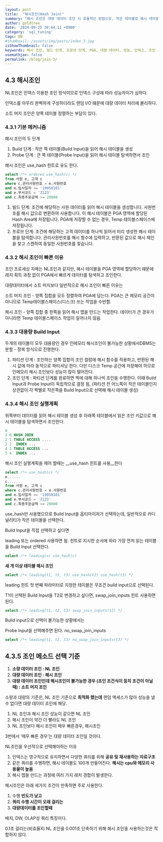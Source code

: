 ```yaml
---
layout: post
title:  "해시조인(Hash Join)"
summary: "해시 조인은 대량 데이터 조인 시 효율적인 방법으로, 작은 테이블로 해시 테이블을 만들고 큰 테이블을 탐색하여 조인한다."
author: goldtree
date: '2024-09-25 20:44:11 +0900'
category: 'sql_tuning'
tags: DB
#thumbnail: /assets/img/posts/index_3.jpg
isShowThumbnail: false
keywords: 해시 조인, 빌드 단계, 프로브 단계, PGA, 대량 데이터, 성능, 인덱스, 조인 조건, hash join
usemathjax: false
permalink: /blog/join-3/
---
```


## 4.3 해시조인

NL조인은 인덱스 이용한 조인 방식이므로 인덱스 구성에 따라 성능차이가 심하다.

인덱스를 아무리 완벽하게 구성하더라도 랜덤 I/O 떄문에 대량 데이터 처리에 불리하다.

소트 머지 조인은 양쪽 테이블 정렬하는 부담이 있다.

### 4.3.1 기본 메커니즘

해시 조인의 두 단계

1. Build 단계 : 작은 쪽 테이블(Build Input)을 읽어 해시 테이블을 생성
2. Probe 단계 : 큰 쪽 테이블(Probe Input)을 읽어 해시 테이블 탐색하면서 조인

해시 조인은 use_hash 힌트로 유도 한다.

```sql
select /*+ ordered use_hash(c) */
from 사원 e, 고객 c
where c.관리사원번호 = e.사원번호
and e.입사일자 >= '19950101'
and e.부서코드 = 'Z123'
and c.최종주문금액 >= 20000
```

1. 빌드 단계: 조건에 해당하는 사원 데이터를 읽어 해시 테이블을 생성합니다. 사원번호를 해시 값으로 변환하여 사용합니다. 이 해시 테이블은 PGA 영역에 할당된 Hash Area에 저장됩니다. PGA에 저장할 수 없는 경우, Temp 테이블스페이스에 저장됩니다.
2. 프로브 단계: 조건에 해당하는 고객 데이터를 하나씩 읽어서 미리 생성한 해시 테이블을 탐색합니다. 관리사원번호를 해시 함수에 입력하고, 반환된 값으로 해시 체인을 찾고 스캔하여 동일한 사원번호를 찾습니다.

### 4.3.2 해시 조인이 빠른 이유

조인 프로세싱 자체는 NL조인과 같지만, 해시 테이블을 PGA 영역에 할당하기 떄문에 래지 획득 과정 없이 PGA에서 빠르게 데이터를 탐색하고 조인한다.

대량데이터에서 소트 머지보다 일반적으로 해시 조인이 빠른 이유는 

소트 머지 조인 - 양쪽 집합을 모두 정렬하여 PGA에 담는다. PGA는 큰 메모리 공간이 아니므로 Temp테이블스페이스(디스크) 쓰는 작업을 수반함.              

해시 조인 - 양쪽 집합 중 한쪽을 읽어 해시 맵을 만드는 작업한다. 데이터가 큰 경우가 아니라면 Temp 테이블스페이스 작업이 일어나지 않음.

### 4.3.3 대용량 Build Input

두개의 테이블이 모두 대용량인 경우 인메모리 해시조인이 불가능한 상황에서DBMS는 분할 - 정복 방식으로 진행한다. 

1. 파티션 단계 : 조인하는 양쪽 집합의 조인 컬럼에 해시 함수를 적용하고, 반환된 해시 값에 따라 동적으로 파티셔닝 한다. 다만 디스크 Temp 공간에 저장해야 하므로 인메모리 해시 조인보다 성능이 많이 떨어진다.
2. 조인 단계 : 파티션 단계를 완료하면 짝에 대해 하나씩 조인을 수행한다. 이떄 Build Input과 Probe Input이 독립적으로 결정 됨, (파티션 전 어느쪽이 작은 테이블인지 상관없이 각 짝별로 작은쪽을 Build Input으로 선택해 해시 테이블 생성)

### 4.3.4 해시 조인 실행계획

위쪽부터 데이터를 읽어 해시 테이블 생성 후 아래쪽 테이블에서 읽은 조인 키값으로 해시 테이블을 탐색하면서 조인한다.

```sql
0
1 0 HASH JOIN
2 1 TABLE ACCESS ....
3 2  INDEX ...
4 1 TABLE ACCESS ...
5 4  INDEX ...
```

해시 조인 실행계획을 제어 할때는 __use_hash 힌트를 사용__한다

```sql
select /*+ use_hash(c) */
e......
c......
from 사원 e, 고객 c
where c.관리사원번호 = e.사원번호
and e.입사일자 >= '19950101'
and e.부서코드 = 'Z123'
and c.최종주문금액 >= 20000
```

use_hash만 사용했으므로 Build Input을 옵티마이저가 선택하는데, 일반적으로 카디널리티가 작은 테이블을 선택한다. 

Build Input을 직접 선택하고 싶다면

leading 또는 ordered 사용하면 됨. 힌트로 지시한 순서에 따라 가장 먼저 읽는 테이블을 Build Input 선택한다.

```sql
select /*+ leading(e) use_hash(c) 

```

__새 개 이상 테이블 해시 조인__

```sql
select /*+ leading(t1, t2, t3) use_hash(t2) use_hash(t3) */
```

leading 힌트 첫 번쨰 파라미터로 지정한 테이블은 무조건 build input으로 선택된다.

T1이 선택된 Build Input을 T2로 변경하고 싶다면, swap_join_inputs 힌트 사용하면 된다.

```sql
select /*+ leading(t1, t2, t3) swap_join_inputs(t2) */
```

Bulid input으로 선택이 불가능한 상황에서는

Probe Input을 선택해주면 된다. no_swap_join_inputs

```sql
select /*+ leading(t1, t2, t3) no_swap_join_inputs(t3) */
```

 

## 4.3.5 조인 메소드 선택 기준

1. __소량 데이터 조인 : NL 조인__
2. __대량 데이터 조인 : 해시 조인__
3. __대량 데이터 조인인데 해시조인이 불가능한 경우 (조인 조건식이  등치 조건이 아닐때) : 소트 머지 조인__ 

소량과 대량의 기준은, NL 조인 기준으로 __최적화 했는데__ 랜덤 액세스가 많아 성능을 낼 수 없다면 대량 데이터 조인에 해당.

1. NL 조인과 해시 조인 성능이 같으면 NL 조인
2. 해시 조인이 약간 더 빨라도 NL 조인
3. NL 조인보다 해시 조인이 매우 빠른경우, 해시조인

3번에서 ‘매우 빠른 경우’는 대량 데이터 조인일 것이다.

NL조인을 우선적으로 선택해야하는 이유

1. 인덱스는 영구적으로 유지하면서 다양한 쿼리를 위해 __공유 및 재사용하는 자료구조__
2. 같은 쿼리를 수행하면, 해시 테이블도 100개 만들어진다. __해시는 cpu와 메모리 사용율이 높음__
3. 해시 맵을 만드는 과정에 여러 가지 래치 경합이 발생한다.

해시조인은 아래 세가지 조건이 만족하면 주로 사용한다.

1. 수행 __빈도가 낮고__
2. __쿼리 수행 시간이 오래 걸리는__
3. __대량데이터를 조인할때__

배치, DW, OLAP성 쿼리 특징이다. 

0.1초 걸리는(비효율X) NL 조인을 0.001초 단축하기 위해 해시 조인을 사용하는것은 적합하지 않다.
